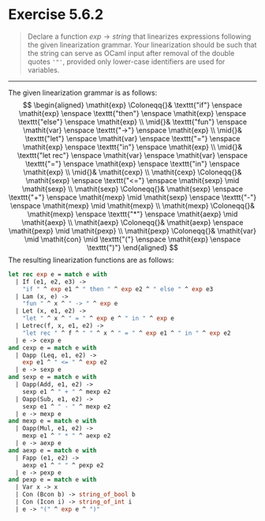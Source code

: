 # Exercise 5.6.2

> Declare a function $\mathit{exp} \to \mathit{string}$ that linearizes expressions following the given linearization grammar.
> Your linearization should be such that the string can serve as OCaml input after removal
> of the double quotes `'"'`, provided only lower-case identifiers are used for variables.

---

The given linearization grammar is as follows:
$$
  \begin{aligned}
    \mathit{exp} \Coloneqq{}& \texttt{"if"} \enspace \mathit{exp} \enspace \texttt{"then"} \enspace \mathit{exp} \enspace \texttt{"else"} \enspace \mathit{exp} \\
    \mid{}& \texttt{"fun"} \enspace \mathit{var} \enspace \texttt{"->"} \enspace \mathit{exp} \\
    \mid{}& \texttt{"let"} \enspace \mathit{var} \enspace \texttt{"="} \enspace \mathit{exp} \enspace \texttt{"in"} \enspace \mathit{exp} \\
    \mid{}& \texttt{"let rec"} \enspace \mathit{var} \enspace \mathit{var} \enspace \texttt{"="} \enspace \mathit{exp} \enspace \texttt{"in"} \enspace \mathit{exp} \\
    \mid{}& \mathit{cexp} \\
    \mathit{cexp} \Coloneqq{}& \mathit{sexp} \enspace \texttt{"<="} \enspace \mathit{sexp} \mid \mathit{sexp} \\
    \mathit{sexp} \Coloneqq{}& \mathit{sexp} \enspace \texttt{"+"} \enspace \mathit{mexp} \mid \mathit{sexp} \enspace \texttt{"-"} \enspace \mathit{mexp} \mid \mathit{mexp} \\
    \mathit{mexp} \Coloneqq{}& \mathit{mexp} \enspace \texttt{"*"} \enspace \mathit{aexp} \mid \mathit{aexp} \\
    \mathit{aexp} \Coloneqq{}& \mathit{aexp} \enspace \mathit{pexp} \mid \mathit{pexp} \\
    \mathit{pexp} \Coloneqq{}& \mathit{var} \mid \mathit{con} \mid \texttt{"("} \enspace \mathit{exp} \enspace \texttt{")"}
  \end{aligned}
$$
The resulting linearization functions are as follows:
```ocaml
let rec exp e = match e with
  | If (e1, e2, e3) ->
    "if " ^ exp e1 ^ " then " ^ exp e2 ^ " else " ^ exp e3
  | Lam (x, e) ->
    "fun " ^ x ^ " -> " ^ exp e
  | Let (x, e1, e2) ->
    "let " ^ x ^ " = " ^ exp e ^ " in " ^ exp e
  | Letrec(f, x, e1, e2) ->
    "let rec " ^ f ^ " " ^ x ^ " = " ^ exp e1 ^ " in " ^ exp e2
  | e -> cexp e
and cexp e = match e with
  | Oapp (Leq, e1, e2) ->
    exp e1 ^ " <= " ^ exp e2
  | e -> sexp e
and sexp e = match e with
  | Oapp(Add, e1, e2) ->
    sexp e1 ^ " + " ^ mexp e2
  | Oapp(Sub, e1, e2) ->
    sexp e1 ^ " - " ^ mexp e2
  | e -> mexp e
and mexp e = match e with
  | Oapp(Mul, e1, e2) ->
    mexp e1 ^ " * " ^ aexp e2
  | e -> aexp e
and aexp e = match e with
  | Fapp (e1, e2) ->
    aexp e1 ^ " " ^ pexp e2
  | e -> pexp e
and pexp e = match e with
  | Var x -> x
  | Con (Bcon b) -> string_of_bool b
  | Con (Icon i) -> string_of_int i
  | e -> "(" ^ exp e ^ ")"
```
